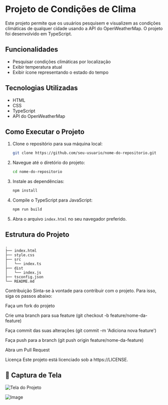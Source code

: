 # Projeto de Condições de Clima

Este projeto permite que os usuários pesquisem e visualizem as condições climáticas de qualquer cidade usando a API do OpenWeatherMap. O projeto foi desenvolvido em TypeScript.

## Funcionalidades

- Pesquisar condições climáticas por localização
- Exibir temperatura atual
- Exibir ícone representando o estado do tempo

## Tecnologias Utilizadas

- HTML
- CSS
- TypeScript
- API do OpenWeatherMap

## Como Executar o Projeto

1. Clone o repositório para sua máquina local:

    ```bash
    git clone https://github.com/seu-usuario/nome-do-repositorio.git
    ```

2. Navegue até o diretório do projeto:

    ```bash
    cd nome-do-repositorio
    ```

3. Instale as dependências:

    ```bash
    npm install
    ```

4. Compile o TypeScript para JavaScript:

    ```bash
    npm run build
    ```

5. Abra o arquivo `index.html` no seu navegador preferido.

## Estrutura do Projeto

```plaintext
.
├── index.html
├── style.css
├── src
│   └── index.ts
├── dist
│   └── index.js
├── tsconfig.json
└── README.md
```
Contribuição
Sinta-se à vontade para contribuir com o projeto. Para isso, siga os passos abaixo:

Faça um fork do projeto

Crie uma branch para sua feature (git checkout -b feature/nome-da-feature)

Faça commit das suas alterações (git commit -m 'Adiciona nova feature')

Faça push para a branch (git push origin feature/nome-da-feature)

Abra um Pull Request

Licença
Este projeto está licenciado sob a https://LICENSE.

## 📸 Captura de Tela

![Tela do Projeto](public/screenshot.png)

![Image](https://github.com/user-attachments/assets/9cbc3927-1193-4de9-b65d-239586c06967)
